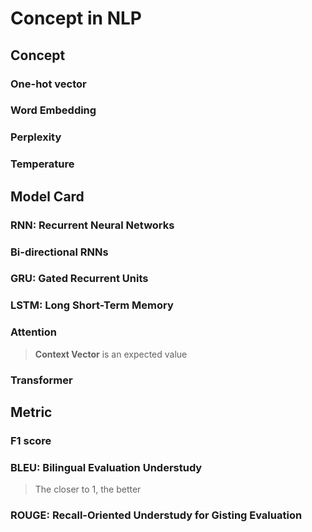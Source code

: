 # Concept in NLP

## Concept

### One-hot vector

### Word Embedding

### Perplexity

### Temperature


## Model Card

### RNN: Recurrent Neural Networks

### Bi-directional RNNs

### GRU: Gated Recurrent Units

### LSTM: Long Short-Term Memory

### Attention
> **Context Vector** is an expected value

### Transformer


## Metric

### F1 score

### BLEU: Bilingual Evaluation Understudy
> The closer to 1, the better

### ROUGE: Recall-Oriented Understudy for Gisting Evaluation


